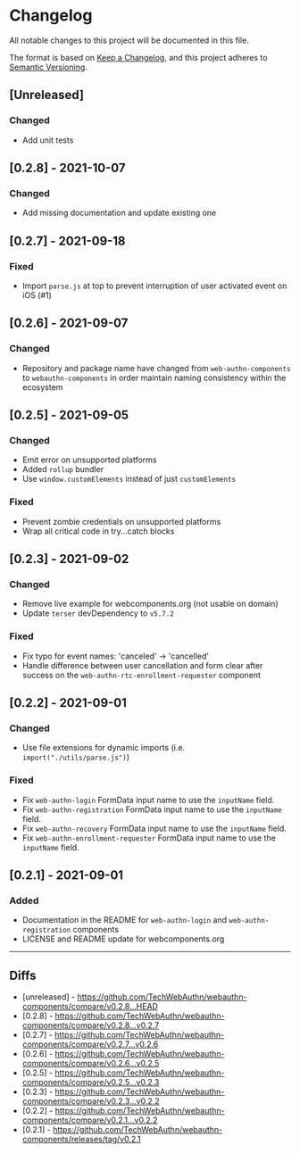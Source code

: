 # Changelog

All notable changes to this project will be documented in this file.

The format is based on [Keep a Changelog](https://keepachangelog.com/en/1.0.0/),
and this project adheres to [Semantic Versioning](https://semver.org/spec/v2.0.0.html).

## [Unreleased]

### Changed

- Add unit tests

## [0.2.8] - 2021-10-07

### Changed

- Add missing documentation and update existing one

## [0.2.7] - 2021-09-18

### Fixed

- Import `parse.js` at top to prevent interruption of user activated event on iOS (#1)

## [0.2.6] - 2021-09-07

### Changed

- Repository and package name have changed from `web-authn-components` to `webauthn-components` in order maintain naming consistency within the ecosystem

## [0.2.5] - 2021-09-05

### Changed

- Emit error on unsupported platforms
- Added `rollup` bundler
- Use `window.customElements` instead of just `customElements`

### Fixed

- Prevent zombie credentials on unsupported platforms
- Wrap all critical code in try...catch blocks

## [0.2.3] - 2021-09-02

### Changed

- Remove live example for webcomponents.org (not usable on domain)
- Update `terser` devDependency to `v5.7.2`

### Fixed

- Fix typo for event names: 'canceled' -> 'cancelled'
- Handle difference between user cancellation and form clear after success on the `web-authn-rtc-enrollment-requester` component

## [0.2.2] - 2021-09-01

### Changed

- Use file extensions for dynamic imports (i.e. `import("./utils/parse.js")`)

### Fixed

- Fix `web-authn-login` FormData input name to use the `inputName` field.
- Fix `web-authn-registration` FormData input name to use the `inputName` field.
- Fix `web-authn-recovery` FormData input name to use the `inputName` field.
- Fix `web-authn-enrollment-requester` FormData input name to use the `inputName` field.

## [0.2.1] - 2021-09-01

### Added

- Documentation in the README for `web-authn-login` and `web-authn-registration` components
- LICENSE and README update for webcomponents.org

---

## Diffs

- [unreleased] - https://github.com/TechWebAuthn/webauthn-components/compare/v0.2.8...HEAD
- [0.2.8] - https://github.com/TechWebAuthn/webauthn-components/compare/v0.2.8...v0.2.7
- [0.2.7] - https://github.com/TechWebAuthn/webauthn-components/compare/v0.2.7...v0.2.6
- [0.2.6] - https://github.com/TechWebAuthn/webauthn-components/compare/v0.2.6...v0.2.5
- [0.2.5] - https://github.com/TechWebAuthn/webauthn-components/compare/v0.2.5...v0.2.3
- [0.2.3] - https://github.com/TechWebAuthn/webauthn-components/compare/v0.2.3...v0.2.2
- [0.2.2] - https://github.com/TechWebAuthn/webauthn-components/compare/v0.2.1...v0.2.2
- [0.2.1] - https://github.com/TechWebAuthn/webauthn-components/releases/tag/v0.2.1
